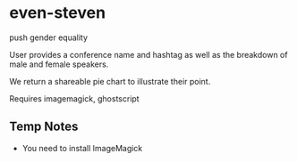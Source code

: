 even-steven
===========

push gender equality

User provides a conference name and hashtag as well as the breakdown of male and female speakers.

We return a shareable pie chart to illustrate their point.

Requires imagemagick, ghostscript


## Temp Notes

- You need to install ImageMagick
